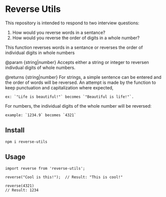 # Reverse Utils

This repository is intended to respond to two interview questions:

1. How would you reverse words in a sentance?
2. How would you reverse the order of digits in a whole number?

This function reverses words in a sentance or reverses the order of individual digits in whole numbers

@param {string|number} Accepts either a string or integer to reversen indivdual digits of whole numbers.

@returns {string|number} For strings, a simple sentence can be entered and the order of words will be reversed. An attempt is made by the function to keep punctuation and capitalization where expected,
 
    ex: `"Life is beautiful!"` becomes `"Beautiful is life!"`.
 
 For numbers, the individual digits of the whole number will be reversed:

    example: `1234.9` becomes `4321`




## Install

`npm i reverse-utils`

## Usage

```
import reverse from 'reverse-utils';

reverse("Cool is this!");  // Result: "This is cool!"

reverse(4321) 
// Result: 1234
```
